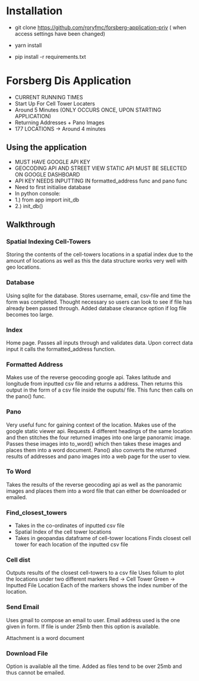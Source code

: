 # Installation #
* git clone https://github.com/roryfmc/forsberg-application-priv ( when access settings have been changed)

* yarn install

* pip install -r requirements.txt
# Forsberg Dis Application #
* CURRENT RUNNING TIMES
* Start Up For Cell Tower Locaters
* Around 5 Minutes (ONLY OCCURS ONCE, UPON STARTING APPLICATION)
* Returning Addresses + Pano Images
* 177 LOCATIONS -> Around 4 minutes 

## Using the application ##
* MUST HAVE GOOGLE API KEY 
* GEOCODING API AND STREET VIEW STATIC API MUST BE SELECTED ON GOOGLE DASHBOARD
* API KEY NEEDS INPUTTING IN formatted_address func and pano func 
* Need to first initialise database
* In python console:
* 1.) from app import init_db
* 2.) init_db()

## Walkthrough ## 

### Spatial Indexing Cell-Towers ###
Storing the contents of the cell-towers locations in a spatial index due to the amount of locations as well as this the data structure works very well with geo locations.

### Database ### 
Using sqlite for the database. Stores username, email, csv-file and time the form was completed. Thought necessary so users can look to see if file has already been passed through. Added database clearance option if log file becomes too large.

### Index ###
Home page. Passes all inputs through and validates data. Upon correct data input it calls the formatted_address function.

### Formatted Address ### 
Makes use of the reverse geocoding google api. Takes latitude and longitude from inputted csv file and returns a address. Then returns this output in the form of a csv file inside the ouputs/ file. This func then calls on the pano() func. 

### Pano ### 
Very useful func for gaining context of the location. Makes use of the google static viewer api. Requests 4 different headings of the same location and then stitches the four returned images into one large panoramic image. Passes these images into to_word() which then takes these images and places them into a word document. Pano() also converts the returned results of addresses and pano images into a web page for the user to view.

### To Word ###
Takes the results of the reverse geocoding api as well as the panoramic images and places them into a word file that can either be downloaded or emailed.

### Find_closest_towers ###
* Takes in the co-ordinates of inputted csv file
* Spatial Index of the cell tower locations
* Takes in geopandas dataframe of cell-tower locations
Finds closest cell tower for each location of the inputted csv file

### Cell dist ###
Outputs results of the closest cell-towers to a csv file
Uses folium to plot the locations under two different markers
Red -> Cell Tower
Green -> Inputted File Location
Each of the markers shows the index number of the location.

### Send Email ###
Uses gmail to compose an email to user.
Email address used is the one given in form.
If file is under 25mb then this option is available. 


Attachment is a word document

### Download File ### 
Option is available all the time.
Added as files tend to be over 25mb and thus cannot be emailed.
